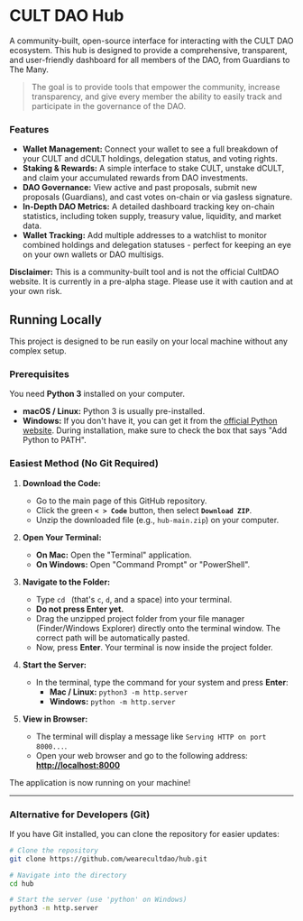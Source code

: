 # CULT DAO Hub

A community-built, open-source interface for interacting with the CULT DAO ecosystem. This hub is designed to provide a comprehensive, transparent, and user-friendly dashboard for all members of the DAO, from Guardians to The Many.

> The goal is to provide tools that empower the community, increase transparency, and give every member the ability to easily track and participate in the governance of the DAO.

### Features

*   **Wallet Management:** Connect your wallet to see a full breakdown of your CULT and dCULT holdings, delegation status, and voting rights.
*   **Staking & Rewards:** A simple interface to stake CULT, unstake dCULT, and claim your accumulated rewards from DAO investments.
*   **DAO Governance:** View active and past proposals, submit new proposals (Guardians), and cast votes on-chain or via gasless signature.
*   **In-Depth DAO Metrics:** A detailed dashboard tracking key on-chain statistics, including token supply, treasury value, liquidity, and market data.
*   **Wallet Tracking:** Add multiple addresses to a watchlist to monitor combined holdings and delegation statuses - perfect for keeping an eye on your own wallets or DAO multisigs.

**Disclaimer:** This is a community-built tool and is not the official CultDAO website. It is currently in a pre-alpha stage. Please use it with caution and at your own risk.



## Running Locally

This project is designed to be run easily on your local machine without any complex setup.

### Prerequisites

You need **Python 3** installed on your computer.
*   **macOS / Linux:** Python 3 is usually pre-installed.
*   **Windows:** If you don't have it, you can get it from the [official Python website](https://www.python.org/downloads/). During installation, make sure to check the box that says "Add Python to PATH".

### Easiest Method (No Git Required)

1.  **Download the Code:**
    *   Go to the main page of this GitHub repository.
    *   Click the green **`< > Code`** button, then select **`Download ZIP`**.
    *   Unzip the downloaded file (e.g., `hub-main.zip`) on your computer.

2.  **Open Your Terminal:**
    *   **On Mac:** Open the "Terminal" application.
    *   **On Windows:** Open "Command Prompt" or "PowerShell".

3.  **Navigate to the Folder:**
    *   Type `cd ` (that's `c`, `d`, and a space) into your terminal.
    *   **Do not press Enter yet.**
    *   Drag the unzipped project folder from your file manager (Finder/Windows Explorer) directly onto the terminal window. The correct path will be automatically pasted.
    *   Now, press **Enter**. Your terminal is now inside the project folder.

4.  **Start the Server:**
    *   In the terminal, type the command for your system and press **Enter**:
        *   **Mac / Linux:** `python3 -m http.server`
        *   **Windows:** `python -m http.server`

5.  **View in Browser:**
    *   The terminal will display a message like `Serving HTTP on port 8000...`.
    *   Open your web browser and go to the following address:
        [**http://localhost:8000**](http://localhost:8000)

The application is now running on your machine!

---

### Alternative for Developers (Git)

If you have Git installed, you can clone the repository for easier updates:

```bash
# Clone the repository
git clone https://github.com/wearecultdao/hub.git

# Navigate into the directory
cd hub

# Start the server (use 'python' on Windows)
python3 -m http.server
